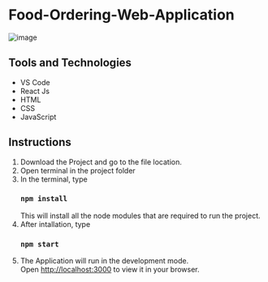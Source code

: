 # Food-Ordering-Web-Application
![image](https://github.com/Faiq-Shahzad/Food_Ordering/assets/85623366/53d3a896-0b7f-4e06-b78b-8edef030362d)

## Tools and Technologies

<ul>
  <li>VS Code</li>
  <li>React Js</li>
  <li>HTML</li>
  <li>CSS</li>
  <li>JavaScript</li>
</ul>

## Instructions

1.  Download the Project and go to the file location.
2.  Open terminal in the project folder
3.  In the terminal, type
      ### `npm install`
     This will install all the node modules that are required to run the project.
4.  After intallation, type
      ### `npm start` 
5.  The Application will run in the development mode.\
      Open [http://localhost:3000](http://localhost:3000) to view it in your browser.
